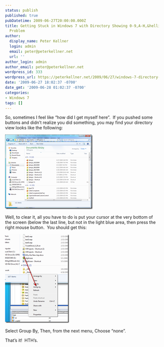 ```yaml
---
status: publish
published: true
pubDatetime: 2009-06-27T20:00:00.000Z
title: Getting Stuck in Windows 7 with Directory Showing 0-9,A-H,&hellip; Group By
  Problem
author:
  display_name: Peter Kellner
  login: admin
  email: peter@peterkellner.net
  url: ''
author_login: admin
author_email: peter@peterkellner.net
wordpress_id: 333
wordpress_url: https://peterkellner.net/2009/06/27/windows-7-directory-view-group-by-problem/
date: '2009-06-27 18:02:37 -0700'
date_gmt: '2009-06-28 01:02:37 -0700'
categories:
- Windows 7
tags: []
---
```

<p>So, sometimes I feel like “how did I get myself here”.&#160; If you pushed some buttons and didn’t realize you did something, you may find your directory view looks like the following:</p>
<p><a href="/wp/wp-content/uploads/2009/06/image7.png"><img style="border-right-width: 0px; display: inline; border-top-width: 0px; border-bottom-width: 0px; border-left-width: 0px" title="image" border="0" alt="image" src="/wp/wp-content/uploads/2009/06/image_thumb5.png" width="287" height="245" /></a></p>
<p>Well, to clear it, all you have to do is put your cursor at the very bottom of the screen (below the last line, but not in the light blue area, then press the right mouse button.&#160; You should get this:</p>
<p> <!--more-->
<p><a href="/wp/wp-content/uploads/2009/06/image_3.png"><img style="border-right-width: 0px; display: inline; border-top-width: 0px; border-bottom-width: 0px; border-left-width: 0px" title="image" border="0" alt="image" src="/wp/wp-content/uploads/2009/06/image_thumb_3.png" width="210" height="291" /></a></p>
<p>Select Group By, Then, from the next menu, Choose “none”.</p>
<p>That’s it!&#160; HTH’s.</p>
